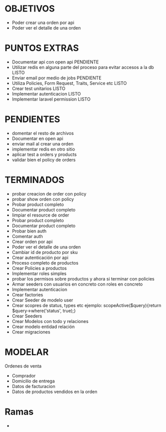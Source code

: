 # OBJETIVOS
- Poder crear una orden por api
- Poder ver el detalle de una orden

# PUNTOS EXTRAS
- Documentar api con open api                                               PENDIENTE
- Utilizar redis en alguna parte del proceso para evitar accesos a la db    LISTO
- Enviar email por medio de jobs                                            PENDIENTE
- Utiliza Policies, Form Request, Traits, Service etc                       LISTO
- Crear test unitarios                                                      LISTO
- Implementar autenticacion                                                 LISTO
- Implementar laravel permission                                            LISTO

# PENDIENTES
- domentar el resto de archivos
- Documentar en open api
- enviar mail al crear una orden
- implementar redis en otro sitio
- aplicar test a orders y products
- validar bien el policy de orders

# TERMINADOS
- probar creacion de order con policy
- probar show orden con policy
- Probar product completo
- Documentar product completo
- limpiar el resource de order
- Probar product completo
- Documentar product completo
- Probar bien auth
- Comentar auth
- Crear orden por api
- Poder ver el detalle de una orden
- Cambiar id de producto por sku
- Crear autenticación por api
- Proceso completo de productos
- Crear Policies a productos
- Implementar roles simples
- probar los permisos sobre productos y ahora si terminar con policies
- Armar seeders con usuarios en concreto con roles en concreto
- Implementar autenticacion
- Crear factories
- Crear Seeder de modelo user
- Crear scopres de status, types etc ejemplo: scopeActive($query){return $query->where('status', true);}
- Crear Seeders
- Crear Modelos con todo y relaciones
- Crear modelo entidad relación
- Crear migraciones



# MODELAR
Ordenes de venta
- Comprador
- Domicilio de entrega
- Datos de facturacion
- Datos de productos vendidos en la orden


# Ramas
- 